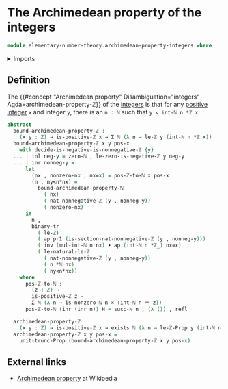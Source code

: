 # The Archimedean property of the integers

```agda
module elementary-number-theory.archimedean-property-integers where
```

<details><summary>Imports</summary>

```agda
open import elementary-number-theory.archimedean-property-natural-numbers
open import elementary-number-theory.integers
open import elementary-number-theory.multiplication-integers
open import elementary-number-theory.multiplication-natural-numbers
open import elementary-number-theory.natural-numbers
open import elementary-number-theory.nonnegative-integers
open import elementary-number-theory.positive-and-negative-integers
open import elementary-number-theory.positive-integers
open import elementary-number-theory.strict-inequality-integers

open import foundation.action-on-identifications-functions
open import foundation.binary-transport
open import foundation.cartesian-product-types
open import foundation.coproduct-types
open import foundation.dependent-pair-types
open import foundation.existential-quantification
open import foundation.identity-types
open import foundation.transport-along-identifications
open import foundation.propositional-truncations
```

</details>

## Definition

The
{{#concept "Archimedean property" Disambiguation="integers" Agda=archimedean-property-ℤ}}
of the [integers](elementary-number-theory.integers.md) is that for any
[positive integer](elementary-number-theory.positive-integers.md) `x` and
integer `y`, there is an `n : ℕ` such that `y < int-ℕ n *ℤ x`.

```agda
abstract
  bound-archimedean-property-ℤ :
    (x y : ℤ) → is-positive-ℤ x → Σ ℕ (λ n → le-ℤ y (int-ℕ n *ℤ x))
  bound-archimedean-property-ℤ x y pos-x
    with decide-is-negative-is-nonnegative-ℤ {y}
  ... | inl neg-y = zero-ℕ , le-zero-is-negative-ℤ y neg-y
  ... | inr nonneg-y =
      let
        (nx , nonzero-nx , nx=x) = pos-ℤ-to-ℕ x pos-x
        (n , ny<n*nx) =
          bound-archimedean-property-ℕ
            ( nx)
            ( nat-nonnegative-ℤ (y , nonneg-y))
            ( nonzero-nx)
      in
        n ,
        binary-tr
          ( le-ℤ)
          ( ap pr1 (is-section-nat-nonnegative-ℤ (y , nonneg-y)))
          ( inv (mul-int-ℕ n nx) ∙ ap (int-ℕ n *ℤ_) nx=x)
          ( le-natural-le-ℤ
            ( nat-nonnegative-ℤ (y , nonneg-y))
            ( n *ℕ nx)
            ( ny<n*nx))
    where
      pos-ℤ-to-ℕ :
        (z : ℤ) →
        is-positive-ℤ z →
        Σ ℕ (λ n → is-nonzero-ℕ n × (int-ℕ n ＝ z))
      pos-ℤ-to-ℕ (inr (inr n)) H = succ-ℕ n , (λ ()) , refl

  archimedean-property-ℤ :
    (x y : ℤ) → is-positive-ℤ x → exists ℕ (λ n → le-ℤ-Prop y (int-ℕ n *ℤ x))
  archimedean-property-ℤ x y pos-x =
    unit-trunc-Prop (bound-archimedean-property-ℤ x y pos-x)
```

## External links

- [Archimedean property](https://en.wikipedia.org/wiki/Archimedean_property) at
  Wikipedia
